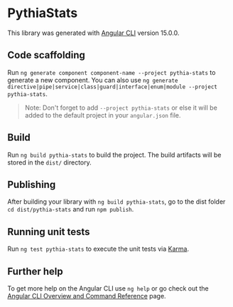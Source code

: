 # PythiaStats

This library was generated with [Angular CLI](https://github.com/angular/angular-cli) version 15.0.0.

## Code scaffolding

Run `ng generate component component-name --project pythia-stats` to generate a new component. You can also use `ng generate directive|pipe|service|class|guard|interface|enum|module --project pythia-stats`.
> Note: Don't forget to add `--project pythia-stats` or else it will be added to the default project in your `angular.json` file. 

## Build

Run `ng build pythia-stats` to build the project. The build artifacts will be stored in the `dist/` directory.

## Publishing

After building your library with `ng build pythia-stats`, go to the dist folder `cd dist/pythia-stats` and run `npm publish`.

## Running unit tests

Run `ng test pythia-stats` to execute the unit tests via [Karma](https://karma-runner.github.io).

## Further help

To get more help on the Angular CLI use `ng help` or go check out the [Angular CLI Overview and Command Reference](https://angular.io/cli) page.
